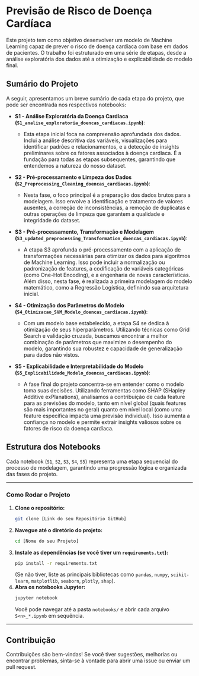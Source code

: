 # Previsão de Risco de Doença Cardíaca

Este projeto tem como objetivo desenvolver um modelo de Machine Learning capaz de prever o risco de doença cardíaca com base em dados de pacientes. O trabalho foi estruturado em uma série de etapas, desde a análise exploratória dos dados até a otimização e explicabilidade do modelo final.

## Sumário do Projeto

A seguir, apresentamos um breve sumário de cada etapa do projeto, que pode ser encontrada nos respectivos notebooks:

* **S1 - Análise Exploratória da Doença Cardíaca (`S1_analise_exploratoria_doencas_cardiacas.ipynb`)**:
    * Esta etapa inicial foca na compreensão aprofundada dos dados. Inclui a análise descritiva das variáveis, visualizações para identificar padrões e relacionamentos, e a detecção de insights preliminares sobre os fatores associados à doença cardíaca. É a fundação para todas as etapas subsequentes, garantindo que entendemos a natureza do nosso dataset.

* **S2 - Pré-processamento e Limpeza dos Dados (`S2_Preprocessing_Cleaning_doencas_cardiacas.ipynb`)**:
    * Nesta fase, o foco principal é a preparação dos dados brutos para a modelagem. Isso envolve a identificação e tratamento de valores ausentes, a correção de inconsistências, a remoção de duplicatas e outras operações de limpeza que garantem a qualidade e integridade do dataset.

* **S3 - Pré-processamento, Transformação e Modelagem (`S3_updated_preprocessing_Transformation_doencas_cardiacas.ipynb`)**:
    * A etapa S3 aprofunda o pré-processamento com a aplicação de transformações necessárias para otimizar os dados para algoritmos de Machine Learning. Isso pode incluir a normalização ou padronização de features, a codificação de variáveis categóricas (como One-Hot Encoding), e a engenharia de novas características. Além disso, nesta fase, é realizada a primeira modelagem do modelo matemático, como a Regressão Logística, definindo sua arquitetura inicial.

* **S4 - Otimização dos Parâmetros do Modelo (`S4_Otimizacao_SVM_Modelo_doencas_cardiacas.ipynb`)**:
    * Com um modelo base estabelecido, a etapa S4 se dedica à otimização de seus hiperparâmetros. Utilizando técnicas como Grid Search e validação cruzada, buscamos encontrar a melhor combinação de parâmetros que maximize o desempenho do modelo, garantindo sua robustez e capacidade de generalização para dados não vistos.

* **S5 - Explicabilidade e Interpretabilidade do Modelo (`S5_Explicabilidade_Modelo_doencas_cardiacas.ipynb`)**:
    * A fase final do projeto concentra-se em entender como o modelo toma suas decisões. Utilizando ferramentas como SHAP (SHapley Additive exPlanations), analisamos a contribuição de cada feature para as previsões do modelo, tanto em nível global (quais features são mais importantes no geral) quanto em nível local (como uma feature específica impacta uma previsão individual). Isso aumenta a confiança no modelo e permite extrair insights valiosos sobre os fatores de risco da doença cardíaca.

## Estrutura dos Notebooks

Cada notebook (`S1`, `S2`, `S3`, `S4`, `S5`) representa uma etapa sequencial do processo de modelagem, garantindo uma progressão lógica e organizada das fases do projeto.

---

### Como Rodar o Projeto

1.  **Clone o repositório:**
    ```bash
    git clone [Link do seu Repositório GitHub]
    ```
2.  **Navegue até o diretório do projeto:**
    ```bash
    cd [Nome do seu Projeto]
    ```
3.  **Instale as dependências (se você tiver um `requirements.txt`):**
    ```bash
    pip install -r requirements.txt
    ```
    (Se não tiver, liste as principais bibliotecas como `pandas`, `numpy`, `scikit-learn`, `matplotlib`, `seaborn`, `plotly`, `shap`).
4.  **Abra os notebooks Jupyter:**
    ```bash
    jupyter notebook
    ```
    Você pode navegar até a pasta `notebooks/` e abrir cada arquivo `S<n>_*.ipynb` em sequência.

---

## Contribuição

Contribuições são bem-vindas! Se você tiver sugestões, melhorias ou encontrar problemas, sinta-se à vontade para abrir uma issue ou enviar um pull request.
